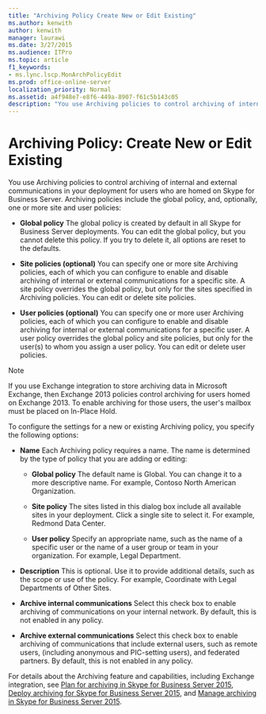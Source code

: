 ```yaml
---
title: "Archiving Policy Create New or Edit Existing"
ms.author: kenwith
author: kenwith
manager: laurawi
ms.date: 3/27/2015
ms.audience: ITPro
ms.topic: article
f1_keywords:
- ms.lync.lscp.MonArchPolicyEdit
ms.prod: office-online-server
localization_priority: Normal
ms.assetid: a4f948e7-e8f6-449a-8907-f61c5b143c05
description: "You use Archiving policies to control archiving of internal and external communications in your deployment for users who are homed on Skype for Business Server. Archiving policies include the global policy, and, optionally, one or more site and user policies:"
---
```


# Archiving Policy: Create New or Edit Existing
 
You use Archiving policies to control archiving of internal and external communications in your deployment for users who are homed on Skype for Business Server. Archiving policies include the global policy, and, optionally, one or more site and user policies:
  
- **Global policy** The global policy is created by default in all Skype for Business Server deployments. You can edit the global policy, but you cannot delete this policy. If you try to delete it, all options are reset to the defaults.
    
- **Site policies (optional)** You can specify one or more site Archiving policies, each of which you can configure to enable and disable archiving of internal or external communications for a specific site. A site policy overrides the global policy, but only for the sites specified in Archiving policies. You can edit or delete site policies.
    
- **User policies (optional)** You can specify one or more user Archiving policies, each of which you can configure to enable and disable archiving for internal or external communications for a specific user. A user policy overrides the global policy and site policies, but only for the user(s) to whom you assign a user policy. You can edit or delete user policies.
    
> [!NOTE]
> If you use Exchange integration to store archiving data in Microsoft Exchange, then Exchange 2013 policies control archiving for users homed on Exchange 2013. To enable archiving for those users, the user's mailbox must be placed on In-Place Hold. 
  
To configure the settings for a new or existing Archiving policy, you specify the following options:
- **Name** Each Archiving policy requires a name. The name is determined by the type of policy that you are adding or editing:
    
  - **Global policy** The default name is Global. You can change it to a more descriptive name. For example, Contoso North American Organization.
    
  - **Site policy** The sites listed in this dialog box include all available sites in your deployment. Click a single site to select it. For example, Redmond Data Center.
    
  - **User policy** Specify an appropriate name, such as the name of a specific user or the name of a user group or team in your organization. For example, Legal Department.
    
- **Description** This is optional. Use it to provide additional details, such as the scope or use of the policy. For example, Coordinate with Legal Departments of Other Sites.
    
- **Archive internal communications** Select this check box to enable archiving of communications on your internal network. By default, this is not enabled in any policy.
    
- **Archive external communications** Select this check box to enable archiving of communications that include external users, such as remote users, (including anonymous and PIC-setting users), and federated partners. By default, this is not enabled in any policy.
    
For details about the Archiving feature and capabilities, including Exchange integration, see [Plan for archiving in Skype for Business Server 2015](../../plan-your-deployment/archiving-1/archiving-1.md), [Deploy archiving for Skype for Business Server 2015](../../deploy-1/deploy-archiving/deploy-archiving.md), and [Manage archiving in Skype for Business Server 2015](../../manage/archiving/archiving.md).

